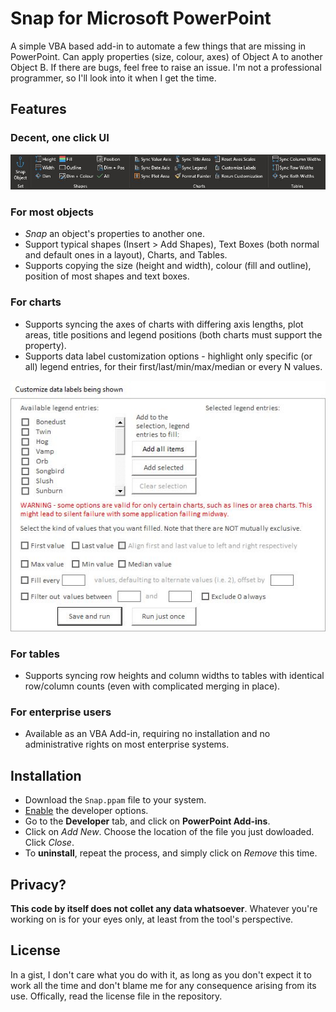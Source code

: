 # Snap for Microsoft PowerPoint
A simple VBA based add-in to automate a few things that are missing in PowerPoint. Can apply properties (size, colour, axes) of Object A to another Object B. If there are bugs, feel free to raise an issue. I'm not a professional programmer, so I'll look into it when I get the time.

## Features

### Decent, one click UI

![SnapUI](https://raw.githubusercontent.com/avimallu/PowerPointSnap/master/Screenshots/SnapScreenshot.JPG)

### For most objects
* *Snap* an object's properties to another one.
* Support typical shapes (Insert > Add Shapes), Text Boxes (both normal and default ones in a layout), Charts, and Tables.
* Supports copying the size (height and width), colour (fill and outline), position of most shapes and text boxes.

### For charts
* Supports syncing the axes of charts with differing axis lengths, plot areas, title positions and legend positions (both charts must support the property).
* Supports data label customization options - highlight only specific (or all) legend entries, for their first/last/min/max/median or every N values.

![DataLabelsUI](https://raw.githubusercontent.com/avimallu/PowerPointSnap/master/Screenshots/DataLabelsScreenshot.JPG)

### For tables
* Supports syncing row heights and column widths to tables with identical row/column counts (even with complicated merging in place).

### For enterprise users
* Available as an VBA Add-in, requiring no installation and no administrative rights on most enterprise systems.

## Installation
* Download the `Snap.ppam` file to your system.
* [Enable](https://support.microsoft.com/en-us/office/show-the-developer-tab-e1192344-5e56-4d45-931b-e5fd9bea2d45) the developer options.
* Go to the **Developer** tab, and click on **PowerPoint Add-ins**.
* Click on *Add New*. Choose the location of the file you just dowloaded. Click *Close*.
* To **uninstall**, repeat the process, and simply click on *Remove* this time.

## Privacy?
**This code by itself does not collet any data whatsoever**. Whatever you're working on is for your eyes only, at least from the tool's perspective.

## License
In a gist, I don't care what you do with it, as long as you don't expect it to work all the time and don't blame me for any consequence arising from its use. Offically, read the license file in the repository.
